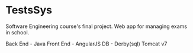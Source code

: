 # TestsSys

Software Engineering course's final project. Web app for managing exams in school.

Back End -  Java
Front End - AngularJS
DB - Derby(sql) 
Tomcat v7
